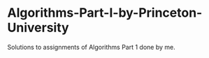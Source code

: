 # Algorithms-Part-I-by-Princeton-University
Solutions to assignments of Algorithms Part 1 done by me.
